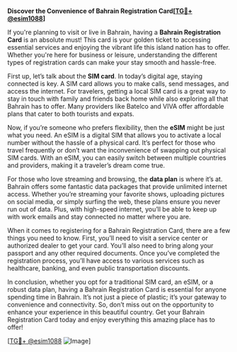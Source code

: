 **Discover the Convenience of Bahrain Registration Card[[TG💪+ @esim1088](https://t.me/s/esim1088)]**

If you're planning to visit or live in Bahrain, having a **Bahrain Registration Card** is an absolute must! This card is your golden ticket to accessing essential services and enjoying the vibrant life this island nation has to offer. Whether you're here for business or leisure, understanding the different types of registration cards can make your stay smooth and hassle-free.

First up, let’s talk about the **SIM card**. In today’s digital age, staying connected is key. A SIM card allows you to make calls, send messages, and access the internet. For travelers, getting a local SIM card is a great way to stay in touch with family and friends back home while also exploring all that Bahrain has to offer. Many providers like Batelco and VIVA offer affordable plans that cater to both tourists and expats.

Now, if you’re someone who prefers flexibility, then the **eSIM** might be just what you need. An eSIM is a digital SIM that allows you to activate a local number without the hassle of a physical card. It’s perfect for those who travel frequently or don’t want the inconvenience of swapping out physical SIM cards. With an eSIM, you can easily switch between multiple countries and providers, making it a traveler’s dream come true.

For those who love streaming and browsing, the **data plan** is where it’s at. Bahrain offers some fantastic data packages that provide unlimited internet access. Whether you’re streaming your favorite shows, uploading pictures on social media, or simply surfing the web, these plans ensure you never run out of data. Plus, with high-speed internet, you’ll be able to keep up with work emails and stay connected no matter where you are.

When it comes to registering for a Bahrain Registration Card, there are a few things you need to know. First, you’ll need to visit a service center or authorized dealer to get your card. You’ll also need to bring along your passport and any other required documents. Once you’ve completed the registration process, you’ll have access to various services such as healthcare, banking, and even public transportation discounts.

In conclusion, whether you opt for a traditional SIM card, an eSIM, or a robust data plan, having a Bahrain Registration Card is essential for anyone spending time in Bahrain. It’s not just a piece of plastic; it’s your gateway to convenience and connectivity. So, don’t miss out on the opportunity to enhance your experience in this beautiful country. Get your Bahrain Registration Card today and enjoy everything this amazing place has to offer!

[[TG💪+ @esim1088](https://t.me/s/esim1088) ![Image](https://i.postimg.cc/Y0z9fWf4/image.png)]